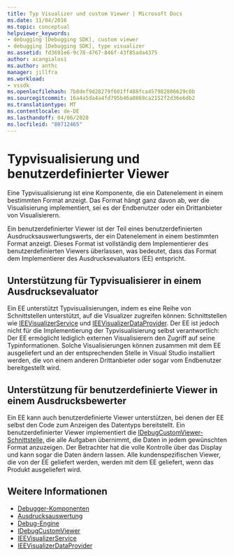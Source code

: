 ```yaml
---
title: Typ Visualizer und custom Viewer | Microsoft Docs
ms.date: 11/04/2016
ms.topic: conceptual
helpviewer_keywords:
- debugging [Debugging SDK], custom viewer
- debugging [Debugging SDK], type visualizer
ms.assetid: fd3691e6-9c78-4767-846f-43f85ada4375
author: acangialosi
ms.author: anthc
manager: jillfra
ms.workload:
- vssdk
ms.openlocfilehash: 7b8def9d28279f601ff488fca457982806629c0b
ms.sourcegitcommit: 16a4a5da4a4fd795b46a0869ca2152f2d36e6db2
ms.translationtype: MT
ms.contentlocale: de-DE
ms.lasthandoff: 04/06/2020
ms.locfileid: "80712465"
---
```

# <a name="type-visualizer-and-custom-viewer"></a>Typvisualisierung und benutzerdefinierter Viewer
Eine Typvisualisierung ist eine Komponente, die ein Datenelement in einem bestimmten Format anzeigt. Das Format hängt ganz davon ab, wer die Visualisierung implementiert, sei es der Endbenutzer oder ein Drittanbieter von Visualisierern.

 Ein benutzerdefinierter Viewer ist der Teil eines benutzerdefinierten Ausdrucksauswertungswerts, der ein Datenelement in einem bestimmten Format anzeigt. Dieses Format ist vollständig dem Implementierer des benutzerdefinierten Viewers überlassen, was bedeutet, dass das Format dem Implementierer des Ausdrucksevaluators (EE) entspricht.

## <a name="support-for-type-visualizers-in-an-expression-evaluator"></a>Unterstützung für Typvisualisierer in einem Ausdrucksevaluator
 Ein EE unterstützt Typvisualisierungen, indem es eine Reihe von Schnittstellen unterstützt, auf die Visualizer zugreifen können: Schnittstellen wie [IEEVisualizerService](../../extensibility/debugger/reference/ieevisualizerservice.md) und [IEEVisualizerDataProvider](../../extensibility/debugger/reference/ieevisualizerdataprovider.md). Der EE ist jedoch nicht für die Implementierung der Typvisualisierung selbst verantwortlich: Der EE ermöglicht lediglich externen Visualisierern den Zugriff auf seine Typinformationen. Solche Visualisierungen können zusammen mit dem EE ausgeliefert und an der entsprechenden Stelle in Visual Studio installiert werden, die von einem anderen Drittanbieter oder sogar vom Endbenutzer bereitgestellt wird.

## <a name="support-for-custom-viewers-in-an-expression-evaluator"></a>Unterstützung für benutzerdefinierte Viewer in einem Ausdrucksbewerter
 Ein EE kann auch benutzerdefinierte Viewer unterstützen, bei denen der EE selbst den Code zum Anzeigen des Datentyps bereitstellt. Ein benutzerdefinierter Viewer implementiert die [IDebugCustomViewer-Schnittstelle,](../../extensibility/debugger/reference/idebugcustomviewer.md) die alle Aufgaben übernimmt, die Daten in jedem gewünschten Format anzuzeigen. Der Betrachter hat die volle Kontrolle über das Display und kann sogar die Daten ändern lassen. Alle kundenspezifischen Viewer, die von der EE geliefert werden, werden mit dem EE geliefert, wenn das Produkt ausgeliefert wird.

## <a name="see-also"></a>Weitere Informationen
- [Debugger-Komponenten](../../extensibility/debugger/debugger-components.md)
- [Ausdrucksauswertung](../../extensibility/debugger/expression-evaluator.md)
- [Debug-Engine](../../extensibility/debugger/debug-engine.md)
- [IDebugCustomViewer](../../extensibility/debugger/reference/idebugcustomviewer.md)
- [IEEVisualizerService](../../extensibility/debugger/reference/ieevisualizerservice.md)
- [IEEVisualizerDataProvider](../../extensibility/debugger/reference/ieevisualizerdataprovider.md)
